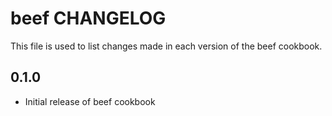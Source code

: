 beef CHANGELOG
==============

This file is used to list changes made in each version of the beef cookbook.

0.1.0
-----
- Initial release of beef cookbook
